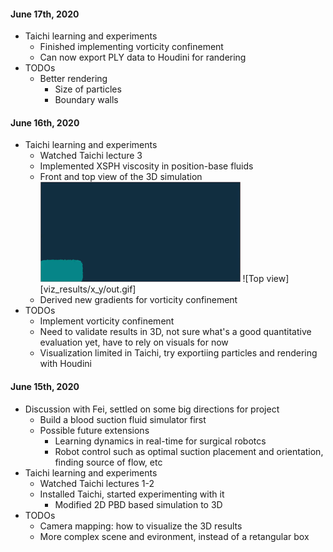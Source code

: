 #### June 17th, 2020

- Taichi learning and experiments
    - Finished implementing vorticity confinement
    - Can now export PLY data to Houdini for randering
- TODOs
    - Better rendering
        - Size of particles
        - Boundary walls


#### June 16th, 2020

- Taichi learning and experiments
    - Watched Taichi lecture 3
    - Implemented XSPH viscosity in position-base fluids
    - Front and top view of the 3D simulation
        ![Front view](viz_results/x_z/out.gif)
        ![Top view][viz_results/x_y/out.gif]
    - Derived new gradients for vorticity confinement
- TODOs
    - Implement vorticity confinement
    - Need to validate results in 3D, not sure what's a good quantitative evaluation yet, have to rely on visuals for now
    - Visualization limited in Taichi, try exportiing particles and rendering with Houdini


#### June 15th, 2020

- Discussion with Fei, settled on some big directions for project
    - Build a blood suction fluid simulator first
    - Possible future extensions
        - Learning dynamics in real-time for surgical robotcs
        - Robot control such as optimal suction placement and orientation, finding source of flow, etc
- Taichi learning and experiments
    - Watched Taichi lectures 1-2
    - Installed Taichi, started experimenting with it
        - Modified 2D PBD based simulation to 3D
- TODOs
    - Camera mapping: how to visualize the 3D results
    - More complex scene and evironment, instead of a retangular box

